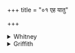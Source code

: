 +++
title = "०१ एह यातु"

+++

<details><summary>Whitney</summary>

### Translation
1. Let Varuṇa come here, Soma, Agni; let Brihaspati with the Vasus come  
here; come ye together, \[his\] fellows, all of you, like-minded, unto  
the fortune of this stern corrector (*ugrá cettṛ́*).

### Notes
Ppp. reads *abhi-* instead of *upa-* in **c**, and has at the end  
*sujātās*. The comm. explains *cettṛ* as "one who properly understands  
the distinction of what is to be done and what is not to be done"; in  
this word *cit* seems to take the value of *ci* or *cāy:* 'one who notes  
and visits or requites.'
</details>

<details><summary>Griffith</summary>

Let Varuna come hither, Soma, Agni, Brihaspati come hither with the Vasus! Unanimous, ye kinsmen, come united, come to the glory of this mighty guardian.
</details>
